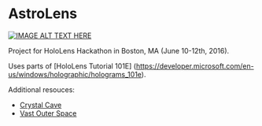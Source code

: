 # AstroLens

[![IMAGE ALT TEXT HERE](https://img.youtube.com/vi/h7mmRWuTTj0/0.jpg)](https://www.youtube.com/watch?v=h7mmRWuTTj0)

Project for HoloLens Hackathon in Boston, MA (June 10-12th, 2016).

Uses parts of [HoloLens Tutorial 101E] (https://developer.microsoft.com/en-us/windows/holographic/holograms_101e).

Additional resouces:
 - [Crystal Cave](https://www.assetstore.unity3d.com/en/#!/content/47556)
 - [Vast Outer Space](https://www.assetstore.unity3d.com/en/#!/content/38913)


